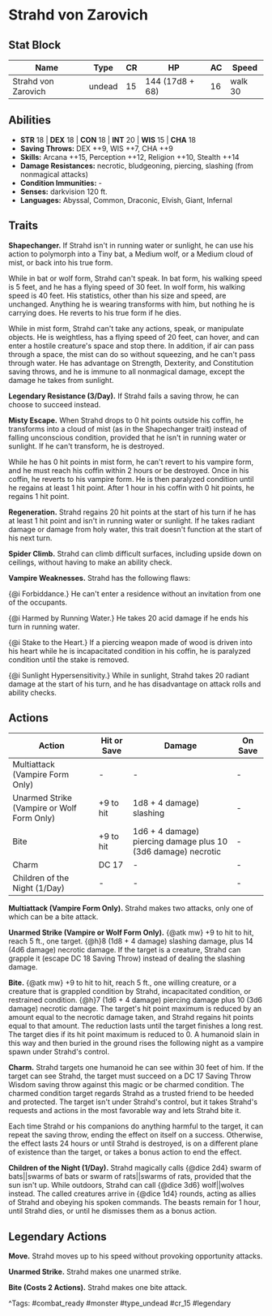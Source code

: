 # Strahd von Zarovich

## Stat Block

| Name | Type | CR | HP | AC | Speed |
|------|------|----|----|----|-------|
| Strahd von Zarovich | undead | 15 | 144 (17d8 + 68) | 16 | walk 30 |

## Abilities

- **STR** 18 | **DEX** 18 | **CON** 18 | **INT** 20 | **WIS** 15 | **CHA** 18
- **Saving Throws:** DEX ++9, WIS ++7, CHA ++9  
- **Skills:** Arcana ++15, Perception ++12, Religion ++10, Stealth ++14  
- **Damage Resistances:** necrotic, bludgeoning, piercing, slashing (from nonmagical attacks)  
- **Condition Immunities:** -  
- **Senses:** darkvision 120 ft.  
- **Languages:** Abyssal, Common, Draconic, Elvish, Giant, Infernal

## Traits

**Shapechanger.** If Strahd isn't in running water or sunlight, he can use his action to polymorph into a Tiny bat, a Medium wolf, or a Medium cloud of mist, or back into his true form.

While in bat or wolf form, Strahd can't speak. In bat form, his walking speed is 5 feet, and he has a flying speed of 30 feet. In wolf form, his walking speed is 40 feet. His statistics, other than his size and speed, are unchanged. Anything he is wearing transforms with him, but nothing he is carrying does. He reverts to his true form if he dies.

While in mist form, Strahd can't take any actions, speak, or manipulate objects. He is weightless, has a flying speed of 20 feet, can hover, and can enter a hostile creature's space and stop there. In addition, if air can pass through a space, the mist can do so without squeezing, and he can't pass through water. He has advantage on Strength, Dexterity, and Constitution saving throws, and he is immune to all nonmagical damage, except the damage he takes from sunlight.

**Legendary Resistance (3/Day).** If Strahd fails a saving throw, he can choose to succeed instead.

**Misty Escape.** When Strahd drops to 0 hit points outside his coffin, he transforms into a cloud of mist (as in the Shapechanger trait) instead of falling unconscious condition, provided that he isn't in running water or sunlight. If he can't transform, he is destroyed.

While he has 0 hit points in mist form, he can't revert to his vampire form, and he must reach his coffin within 2 hours or be destroyed. Once in his coffin, he reverts to his vampire form. He is then paralyzed condition until he regains at least 1 hit point. After 1 hour in his coffin with 0 hit points, he regains 1 hit point.

**Regeneration.** Strahd regains 20 hit points at the start of his turn if he has at least 1 hit point and isn't in running water or sunlight. If he takes radiant damage or damage from holy water, this trait doesn't function at the start of his next turn.

**Spider Climb.** Strahd can climb difficult surfaces, including upside down on ceilings, without having to make an ability check.

**Vampire Weaknesses.** Strahd has the following flaws:

{@i Forbiddance.} He can't enter a residence without an invitation from one of the occupants.

{@i Harmed by Running Water.} He takes 20 acid damage if he ends his turn in running water.

{@i Stake to the Heart.} If a piercing weapon made of wood is driven into his heart while he is incapacitated condition in his coffin, he is paralyzed condition until the stake is removed.

{@i Sunlight Hypersensitivity.} While in sunlight, Strahd takes 20 radiant damage at the start of his turn, and he has disadvantage on attack rolls and ability checks.


## Actions

| Action | Hit or Save | Damage | On Save |
|--------|--------------|--------|----------|
| Multiattack (Vampire Form Only) | - | - | - |
| Unarmed Strike (Vampire or Wolf Form Only) | +9 to hit | 1d8 + 4 damage) slashing | - |
| Bite | +9 to hit | 1d6 + 4 damage) piercing damage plus 10 (3d6 damage) necrotic | - |
| Charm | DC 17 | - | - |
| Children of the Night (1/Day) | - | - | - |

**Multiattack (Vampire Form Only).** Strahd makes two attacks, only one of which can be a bite attack.

**Unarmed Strike (Vampire or Wolf Form Only).** {@atk mw} +9 to hit to hit, reach 5 ft., one target. {@h}8 (1d8 + 4 damage) slashing damage, plus 14 (4d6 damage) necrotic damage. If the target is a creature, Strahd can grapple it (escape DC 18 Saving Throw) instead of dealing the slashing damage.

**Bite.** {@atk mw} +9 to hit to hit, reach 5 ft., one willing creature, or a creature that is grappled condition by Strahd, incapacitated condition, or restrained condition. {@h}7 (1d6 + 4 damage) piercing damage plus 10 (3d6 damage) necrotic damage. The target's hit point maximum is reduced by an amount equal to the necrotic damage taken, and Strahd regains hit points equal to that amount. The reduction lasts until the target finishes a long rest. The target dies if its hit point maximum is reduced to 0. A humanoid slain in this way and then buried in the ground rises the following night as a vampire spawn under Strahd's control.

**Charm.** Strahd targets one humanoid he can see within 30 feet of him. If the target can see Strahd, the target must succeed on a DC 17 Saving Throw Wisdom saving throw against this magic or be charmed condition. The charmed condition target regards Strahd as a trusted friend to be heeded and protected. The target isn't under Strahd's control, but it takes Strahd's requests and actions in the most favorable way and lets Strahd bite it.

Each time Strahd or his companions do anything harmful to the target, it can repeat the saving throw, ending the effect on itself on a success. Otherwise, the effect lasts 24 hours or until Strahd is destroyed, is on a different plane of existence than the target, or takes a bonus action to end the effect.

**Children of the Night (1/Day).** Strahd magically calls {@dice 2d4} swarm of bats||swarms of bats or swarm of rats||swarms of rats, provided that the sun isn't up. While outdoors, Strahd can call {@dice 3d6} wolf||wolves instead. The called creatures arrive in {@dice 1d4} rounds, acting as allies of Strahd and obeying his spoken commands. The beasts remain for 1 hour, until Strahd dies, or until he dismisses them as a bonus action.

## Legendary Actions

**Move.** Strahd moves up to his speed without provoking opportunity attacks.

**Unarmed Strike.** Strahd makes one unarmed strike.

**Bite (Costs 2 Actions).** Strahd makes one bite attack.



^Tags: #combat_ready #monster #type_undead #cr_15 #legendary
